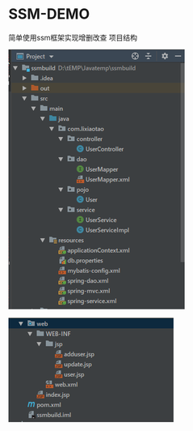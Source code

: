 # SSM-DEMO
简单使用ssm框架实现增删改查
项目结构




![image](https://github.com/lxtaooo/crouse/blob/master/img/image-20200212113803193.png)






![image](https://github.com/lxtaooo/crouse/blob/master/img/image-20200212113827868.png)

